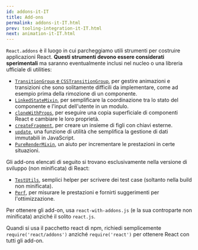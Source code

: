 ```yaml
---
id: addons-it-IT
title: Add-ons
permalink: addons-it-IT.html
prev: tooling-integration-it-IT.html
next: animation-it-IT.html
---
```


`React.addons` è il luogo in cui parcheggiamo utili strumenti per costruire applicazioni React. **Questi strumenti devono essere considerati sperimentali** ma saranno eventualmente inclusi nel nucleo o una libreria ufficiale di utilities:

- [`TransitionGroup` e `CSSTransitionGroup`](animation-it-IT.html), per gestire animazioni e transizioni che sono solitamente difficili da implementare, come ad esempio prima della rimozione di un componente.
- [`LinkedStateMixin`](two-way-binding-helpers-it-IT.html), per semplificare la coordinazione tra lo stato del componente e l'input dell'utente in un modulo.
- [`cloneWithProps`](clone-with-props-it-IT.html), per eseguire una copia superficiale di componenti React e cambiare le loro proprietà.
- [`createFragment`](create-fragment-it-IT.html), per creare un insieme di figli con chiavi esterne.
- [`update`](update-it-IT.html), una funzione di utilità che semplifica la gestione di dati immutabili in JavaScript.
- [`PureRenderMixin`](pure-render-mixin-it-IT.html), un aiuto per incrementare le prestazioni in certe situazioni.

Gli add-ons elencati di seguito si trovano esclusivamente nella versione di sviluppo (non minificata) di React:

- [`TestUtils`](test-utils-it-IT.html), semplici helper per scrivere dei test case (soltanto nella build non minificata).
- [`Perf`](perf-it-IT.html), per misurare le prestazioni e fornirti suggerimenti per l'ottimizzazione.

Per ottenere gli add-on, usa `react-with-addons.js` (e la sua controparte non minificata) anziché il solito `react.js`.

Quandi si usa il pacchetto react di npm, richiedi semplicemente `require('react/addons')` anziché `require('react')` per ottenere React con tutti gli add-on.
